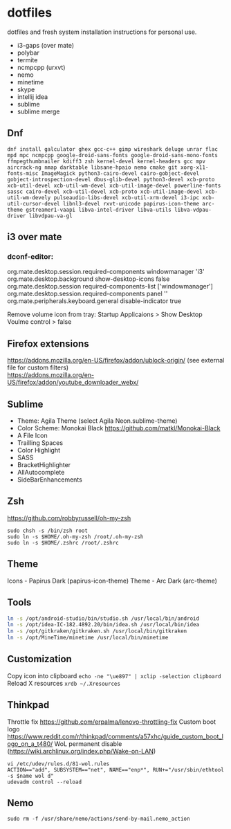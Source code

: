 # dotfiles

dotfiles and fresh system installation instructions for personal use.

- i3-gaps (over mate)
- polybar
- termite
- ncmpcpp (urxvt)
- nemo
- minetime
- skype
- intellij idea
- sublime
- sublime merge

## Dnf
```
dnf install galculator ghex gcc-c++ gimp wireshark deluge unrar flac mpd mpc ncmpcpp google-droid-sans-fonts google-droid-sans-mono-fonts ffmpegthumbnailer kdiff3 zsh kernel-devel kernel-headers gcc mpv aircrack-ng nmap darktable libsane-hpaio nemo cmake git xorg-x11-fonts-misc ImageMagick python3-cairo-devel cairo-gobject-devel gobject-introspection-devel dbus-glib-devel python3-devel xcb-proto xcb-util-devel xcb-util-wm-devel xcb-util-image-devel powerline-fonts sassc cairo-devel xcb-util-devel xcb-proto xcb-util-image-devel xcb-util-wm-devely pulseaudio-libs-devel xcb-util-xrm-devel i3-ipc xcb-util-cursor-devel libnl3-devel rxvt-unicode papirus-icon-theme arc-theme gstreamer1-vaapi libva-intel-driver libva-utils libva-vdpau-driver libvdpau-va-gl
```

## i3 over mate
### dconf-editor:
org.mate.desktop.session.required-components windowmanager 'i3'  
org.mate.desktop.background show-desktop-icons false  
org.mate.desktop.session required-components-list ['windowmanager']  
org.mate.desktop.session.required-components panel ''  
org.mate.peripherals.keyboard.general disable-indicator true  

Remove volume icon from tray: Startup Applicaions > Show Desktop Voulme control > false

## Firefox extensions
https://addons.mozilla.org/en-US/firefox/addon/ublock-origin/           (see external file for custom filters)  
https://addons.mozilla.org/en-US/firefox/addon/youtube_downloader_webx/

## Sublime
- Theme: Agila Theme (select Agila Neon.sublime-theme)
- Color Scheme: Monokai Black https://github.com/matkl/Monokai-Black
- A File Icon
- Trailling Spaces
- Color Highlight
- SASS
- BracketHighlighter
- AllAutocomplete
- SideBarEnhancements

## Zsh
https://github.com/robbyrussell/oh-my-zsh
```
sudo chsh -s /bin/zsh root
sudo ln -s $HOME/.oh-my-zsh /root/.oh-my-zsh
sudo ln -s $HOME/.zshrc /root/.zshrc
```

## Theme
Icons - Papirus Dark (papirus-icon-theme)
Theme - Arc Dark (arc-theme)

## Tools
```bash
ln -s /opt/android-studio/bin/studio.sh /usr/local/bin/android
ln -s /opt/idea-IC-182.4892.20/bin/idea.sh /usr/local/bin/idea
ln -s /opt/gitkraken/gitkraken.sh /usr/local/bin/gitkraken
ln -s /opt/MineTime/minetime /usr/local/bin/minetime
```

## Customization
Copy icon into clipboard `echo -ne "\ue897" | xclip -selection clipboard`  
Reload X resources `xrdb ~/.Xresources`

## Thinkpad
Throttle fix https://github.com/erpalma/lenovo-throttling-fix
Custom boot logo https://www.reddit.com/r/thinkpad/comments/a57xhc/guide_custom_boot_logo_on_a_t480/
WoL permanent disable (https://wiki.archlinux.org/index.php/Wake-on-LAN)
```
vi /etc/udev/rules.d/81-wol.rules
ACTION=="add", SUBSYSTEM=="net", NAME=="enp*", RUN+="/usr/sbin/ethtool -s $name wol d"
udevadm control --reload
```

## Nemo
```
sudo rm -f /usr/share/nemo/actions/send-by-mail.nemo_action

```